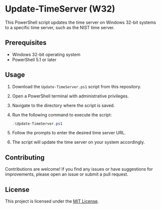 # Update-TimeServer (W32)

This PowerShell script updates the time server on Windows 32-bit systems to a specific time server, such as the NIST time server.

## Prerequisites

- Windows 32-bit operating system
- PowerShell 5.1 or later

## Usage

1. Download the `Update-TimeServer.ps1` script from this repository.
2. Open a PowerShell terminal with administrative privileges.
3. Navigate to the directory where the script is saved.
4. Run the following command to execute the script:

    ```powershell
    .\Update-TimeServer.ps1
    ```

5. Follow the prompts to enter the desired time server URL.
6. The script will update the time server on your system accordingly.

## Contributing

Contributions are welcome! If you find any issues or have suggestions for improvements, please open an issue or submit a pull request.

## License

This project is licensed under the [MIT License](LICENSE).